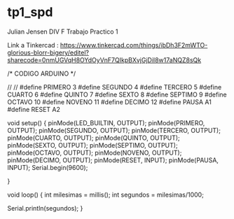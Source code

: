 # tp1_spd
Julian Jensen
DIV F
Trabajo Practico 1 

Link a Tinkercad : https://www.tinkercad.com/things/ibDh3F2mWTO-glorious-blorr-bigery/editel?sharecode=0nmUGVqH8OYdOyVnF7QIkpBXvjGjDil8w17aNQZ8sQk 

/* CODIGO ARDUINO */

//
//
#define PRIMERO 3
#define SEGUNDO 4
#define TERCERO 5
#define CUARTO 6
#define QUINTO 7
#define SEXTO 8
#define SEPTIMO 9
#define OCTAVO 10
#define NOVENO 11
#define DECIMO 12
#define PAUSA A1
#define RESET A2

void setup()
{
  pinMode(LED_BUILTIN, OUTPUT);
  pinMode(PRIMERO, OUTPUT);
  pinMode(SEGUNDO, OUTPUT);
  pinMode(TERCERO, OUTPUT);
  pinMode(CUARTO, OUTPUT);
  pinMode(QUINTO, OUTPUT);
  pinMode(SEXTO, OUTPUT);
  pinMode(SEPTIMO, OUTPUT);
  pinMode(OCTAVO, OUTPUT);
  pinMode(NOVENO, OUTPUT);
  pinMode(DECIMO, OUTPUT);
  pinMode(RESET, INPUT);
  pinMode(PAUSA, INPUT);
  Serial.begin(9600);
	
}

void loop()
{
  int milesimas = millis();
  int segundos = milesimas/1000;
  
  Serial.println(segundos);
}
